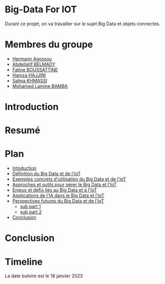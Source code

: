 # Big-Data For IOT

Durant ce projet, on va travailler sur le sujet Big Data et objets connectés.

# Membres du groupe
- [Hermann Agossou](https://github.com/hermann-web/)
- [Abdellatif BELMADY](https://github.com/Abdellatif-belmady/)
- [Fatine BOUSSATTINE](https://github.com/FatineDev/)
- [Hamza HAJJINI](https://github.com/HAJJINIHamza/)
- [Salma KHMASSI](https://github.com/KHSalma04/)
- [Mohamed Lamine BAMBA](https://github.com/limto18/)

# Introduction

# Resumé

# Plan
- [Intoduction](/pages/introduction.md)
- [Définition du Big Data et de l'IoT](/pages/definitions-big-data-et-iot.md)
- [Exemples concrets d'utilisation du Big Data et de l'IoT](/pages/cas-dusages.md)
- [Approches et outils pour gérer le Big Data et l'IoT](/pages/approches-et-outils.md)
- [Enjeux et défis liés au Big Data et à l'IoT](/pages/enjeux-et-defis.md)
- [Applications de l'IA dans le Big Data et l'IoT](/pages/applications-de-ia.md)
- [Perspectives futures du Big Data et de l'IoT](/pages/perspectives-futures.md)
    - [sub part 1]()
    - [sub part 2]()
- [Conclusion](/pages/conclusion.md)

# Conclusion

# Timeline 
La date butoire est le 18 janvier 2023